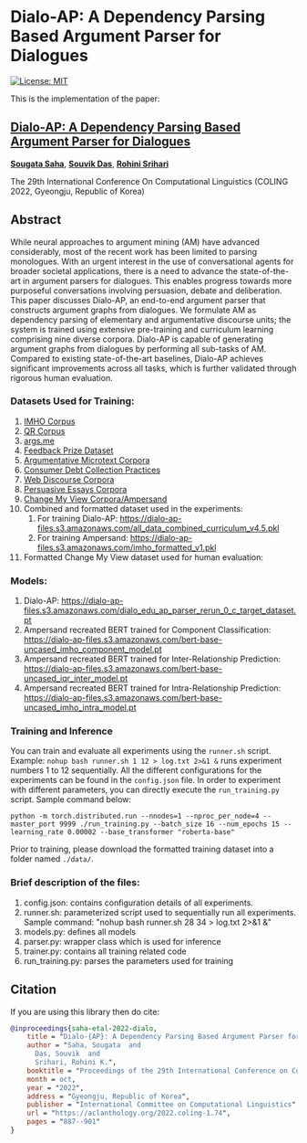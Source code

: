 # Dialo-AP: A Dependency Parsing Based Argument Parser for Dialogues
[![License: MIT](https://img.shields.io/badge/License-MIT-yellow.svg)](https://opensource.org/licenses/MIT)


This is the implementation of the paper:

## [**Dialo-AP: A Dependency Parsing Based Argument Parser for Dialogues**](https://aclanthology.org/2022.coling-1.74/)
[**Sougata Saha**](https://www.linkedin.com/in/sougata-saha-8964149a/), [**Souvik Das**](https://www.linkedin.com/in/souvikdas23/), [**Rohini Srihari**](https://www.acsu.buffalo.edu/~rohini/) 

The 29th International Conference On Computational Linguistics (COLING 2022, Gyeongju, Republic of Korea)

## Abstract
While neural approaches to argument mining (AM) have advanced considerably, most of the recent work has been limited to parsing monologues. With an urgent interest in the use of conversational agents for broader societal applications, there is a need to advance the state-of-the-art in argument parsers for dialogues. This enables progress towards more purposeful conversations involving persuasion, debate and deliberation. This paper discusses Dialo-AP, an end-to-end argument parser that constructs argument graphs from dialogues. We formulate AM as dependency parsing of elementary and argumentative discourse units; the system is trained using extensive pre-training and curriculum learning comprising nine diverse corpora.  Dialo-AP is capable of generating argument graphs from dialogues by performing all sub-tasks of AM. Compared to existing state-of-the-art baselines, Dialo-AP achieves significant improvements across all tasks, which is further validated through rigorous human evaluation.

### Datasets Used for Training:
1. [IMHO Corpus](https://aclanthology.org/N19-1054/)
2. [QR Corpus](https://aclanthology.org/D19-1291/)
3. [args.me](https://link.springer.com/chapter/10.1007/978-3-030-30179-8_4)
4. [Feedback Prize Dataset](https://www.kaggle.com/competitions/feedback-prize-2021/overview)
5. [Argumentative Microtext Corpora](https://github.com/peldszus/arg-microtexts)
6. [Consumer Debt Collection Practices](https://aclanthology.org/L18-1257/)
7. [Web Discourse Corpora](https://direct.mit.edu/coli/article/43/1/125/1561/Argumentation-Mining-in-User-Generated-Web)
8. [Persuasive Essays Corpora](https://aclanthology.org/J17-3005/)
9. [Change My View Corpora/Ampersand](https://aclanthology.org/D19-1291/)
10. Combined and formatted dataset used in the experiments:
    1.  For training Dialo-AP: https://dialo-ap-files.s3.amazonaws.com/all_data_combined_curriculum_v4.5.pkl
    2.  For training Ampersand: https://dialo-ap-files.s3.amazonaws.com/imho_formatted_v1.pkl
11. Formatted Change My View dataset used for human evaluation:

### Models:
1. Dialo-AP: https://dialo-ap-files.s3.amazonaws.com/dialo_edu_ap_parser_rerun_0_c_target_dataset.pt
2. Ampersand recreated BERT trained for Component Classification: https://dialo-ap-files.s3.amazonaws.com/bert-base-uncased_imho_component_model.pt
3. Ampersand recreated BERT trained for Inter-Relationship Prediction: https://dialo-ap-files.s3.amazonaws.com/bert-base-uncased_iqr_inter_model.pt
4. Ampersand recreated BERT trained for Intra-Relationship Prediction: https://dialo-ap-files.s3.amazonaws.com/bert-base-uncased_imho_intra_model.pt

### Training and Inference
You can train and evaluate all experiments using the `runner.sh` script. Example: `nohup bash runner.sh 1 12 > log.txt 2>&1 &` runs experiment numbers 1 to 12 sequentially. All the different configurations for the experiments can be found in the `config.json` file.
In order to experiment with different parameters, you can directly execute the `run_training.py` script. Sample command below:

```
python -m torch.distributed.run --nnodes=1 --nproc_per_node=4 --master_port 9999 ./run_training.py --batch_size 16 --num_epochs 15 --learning_rate 0.00002 --base_transformer "roberta-base"
```
Prior to training, please download the formatted training dataset into a folder named `./data/`.

### Brief description of the files:
1. config.json: contains configuration details of all experiments.
2. runner.sh: parameterized script used to sequentially run all experiments. Sample command: "nohup bash runner.sh 28 34 > log.txt 2>&1 &"
3. models.py: defines all models
4. parser.py: wrapper class which is used for inference
5. trainer.py: contains all training related code
6. run_training.py: parses the parameters used for training

## Citation
If you are using this library then do cite: 
```bibtex
@inproceedings{saha-etal-2022-dialo,
    title = "Dialo-{AP}: A Dependency Parsing Based Argument Parser for Dialogues",
    author = "Saha, Sougata  and
      Das, Souvik  and
      Srihari, Rohini K.",
    booktitle = "Proceedings of the 29th International Conference on Computational Linguistics",
    month = oct,
    year = "2022",
    address = "Gyeongju, Republic of Korea",
    publisher = "International Committee on Computational Linguistics",
    url = "https://aclanthology.org/2022.coling-1.74",
    pages = "887--901"
}
```
